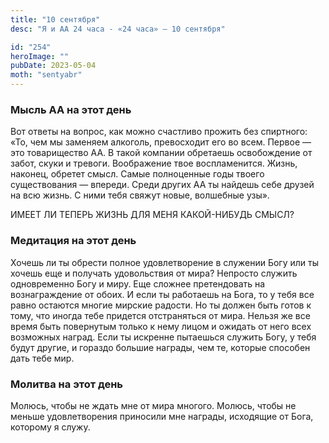 ```yaml
---
title: "10 сентября"
desc: "Я и АА 24 часа - «24 часа» — 10 сентября"

id: "254"
heroImage: ""
pubDate: 2023-05-04
moth: "sentyabr"
---
```


### Мысль АА на этот день

Вот ответы на вопрос, как можно счастливо прожить без спиртного: «То, чем мы
заменяем алкоголь, превосходит его во всем. Первое — это товарищество АА. В
такой компании обретаешь освобождение от забот, скуки и тревоги. Воображение
твое воспламенится. Жизнь, наконец, обретет смысл. Самые полноценные годы
твоего существования — впереди. Среди других АА ты найдешь себе друзей на всю
жизнь. С ними тебя свяжут новые, волшебные узы».

ИМЕЕТ ЛИ ТЕПЕРЬ ЖИЗНЬ ДЛЯ МЕНЯ КАКОЙ-НИБУДЬ СМЫСЛ?

### Медитация на этот день

Хочешь ли ты обрести полное удовлетворение в служении Богу или ты хочешь еще и
получать удовольствия от мира? Непросто служить одновременно Богу и миру. Еще
сложнее претендовать на вознаграждение от обоих. И если ты работаешь на Бога,
то у тебя все равно остаются многие мирские радости. Но ты должен быть готов к
тому, что иногда тебе придется отстраняться от мира. Нельзя же все время быть
повернутым только к нему лицом и ожидать от него всех возможных наград. Если
ты искренне пытаешься служить Богу, у тебя будут другие, и гораздо большие
награды, чем те, которые способен дать тебе мир.

### Молитва на этот день

Молюсь, чтобы не ждать мне от мира многого. Молюсь, чтобы не меньше
удовлетворения приносили мне награды, исходящие от Бога, которому я служу.

